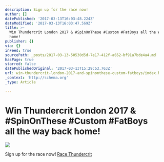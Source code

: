 ```yaml
---
description: Sign up for the race now!
author: []
datePublished: '2017-03-13T16:03:48.224Z'
dateModified: '2017-03-13T16:03:47.569Z'
title: >-
  Win Thundercrit London 2017 & #SpinOnThese #Custom #FatBoys all the way back
  home!
publisher: {}
via: {}
inFeed: true
sourcePath: _posts/2017-03-13-50530d5d-7e17-412f-a652-bf91a7bde4a4.md
hasPage: true
starred: false
datePublishedOriginal: '2017-03-13T15:29:53.763Z'
url: win-thundercrit-london-2017-and-spinonthese-custom-fatboys/index.html
_context: 'http://schema.org'
_type: Article

---
```

# Win Thundercrit London 2017 & \#SpinOnThese \#Custom \#FatBoys all the way back home!
![](https://the-grid-user-content.s3-us-west-2.amazonaws.com/d587b32d-1fb5-4c77-9a4f-fd1849b0d9e7.jpg)

Sign up for the race now!
[Race Thundercrit][0]

[0]: http://thundercr.it/